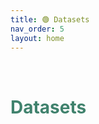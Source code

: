 ```yaml
---
title: 🟢 Datasets
nav_order: 5
layout: home
---
```

<br>
<h1 style="color:rgb(64, 130, 109);">Datasets</h1>
<br>


<div style="max-width: 100%;">
  <!-- START -->

<!-- STOP -->
</div>
